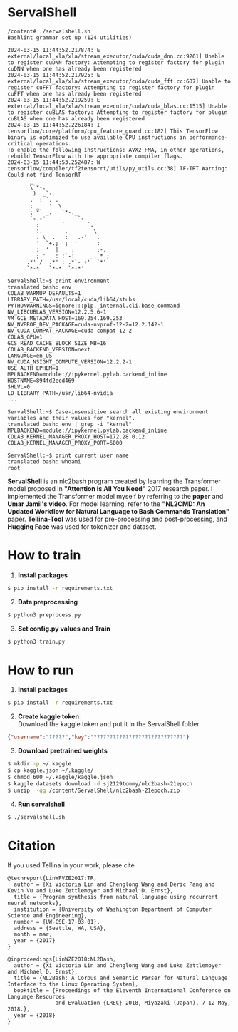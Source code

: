 # ServalShell

```
/content# ./servalshell.sh
Bashlint grammar set up (124 utilities)

2024-03-15 11:44:52.217874: E external/local_xla/xla/stream_executor/cuda/cuda_dnn.cc:9261] Unable to register cuDNN factory: Attempting to register factory for plugin cuDNN when one has already been registered
2024-03-15 11:44:52.217925: E external/local_xla/xla/stream_executor/cuda/cuda_fft.cc:607] Unable to register cuFFT factory: Attempting to register factory for plugin cuFFT when one has already been registered
2024-03-15 11:44:52.219259: E external/local_xla/xla/stream_executor/cuda/cuda_blas.cc:1515] Unable to register cuBLAS factory: Attempting to register factory for plugin cuBLAS when one has already been registered
2024-03-15 11:44:52.226184: I tensorflow/core/platform/cpu_feature_guard.cc:182] This TensorFlow binary is optimized to use available CPU instructions in performance-critical operations.
To enable the following instructions: AVX2 FMA, in other operations, rebuild TensorFlow with the appropriate compiler flags.
2024-03-15 11:44:53.252487: W tensorflow/compiler/tf2tensorrt/utils/py_utils.cc:38] TF-TRT Warning: Could not find TensorRT
       _                        
       \`*-.                    
        )  _`-.                 
       .  : `. .                
       : _   '  \               
       ; *` _.   `*-._          
       `-.-'          `-.       
         ;       `       `.     
         :.       .        \    
         . \  .   :   .-'   .   
         '  `+.;  ;  '      :   
         :  '  |    ;       ;-. 
         ; '   : :`-:     _.`* ;
      .*' /  .*' ; .*`- +'  `*' 
      `*-*   `*-*  `*-*'
                                          
ServalShell:~$ print environment
translated bash: env
COLAB_WARMUP_DEFAULTS=1
LIBRARY_PATH=/usr/local/cuda/lib64/stubs
PYTHONWARNINGS=ignore:::pip._internal.cli.base_command
NV_LIBCUBLAS_VERSION=12.2.5.6-1
VM_GCE_METADATA_HOST=169.254.169.253
NV_NVPROF_DEV_PACKAGE=cuda-nvprof-12-2=12.2.142-1
NV_CUDA_COMPAT_PACKAGE=cuda-compat-12-2
COLAB_GPU=1
GCS_READ_CACHE_BLOCK_SIZE_MB=16
COLAB_BACKEND_VERSION=next
LANGUAGE=en_US
NV_CUDA_NSIGHT_COMPUTE_VERSION=12.2.2-1
USE_AUTH_EPHEM=1
MPLBACKEND=module://ipykernel.pylab.backend_inline
HOSTNAME=894fd2ecd469
SHLVL=0
LD_LIBRARY_PATH=/usr/lib64-nvidia
...

ServalShell:~$ Case-insensitive search all existing environment variables and their values for "kernel".
translated bash: env | grep -i "kernel"
MPLBACKEND=module://ipykernel.pylab.backend_inline
COLAB_KERNEL_MANAGER_PROXY_HOST=172.28.0.12
COLAB_KERNEL_MANAGER_PROXY_PORT=6000

ServalShell:~$ print current user name
translated bash: whoami
root
```
**ServalShell** is an nlc2bash program created by learning the Transformer model proposed in **"Attention Is All You Need"** 2017 research paper. I implemented the Transformer model myself by referring to the **paper** and **Umar Jamil's video**.
For model learning, refer to the **"NL2CMD: An Updated Workflow for Natural
Language to Bash Commands Translation"** paper. **Tellina-Tool** was used for pre-processing and post-processing, and **Hugging Face** was used for tokenizer and dataset.

# How to train 
1. **Install packages**   
```sh
$ pip install -r requirements.txt
```
2. **Data preprocessing**
```sh
$ python3 preprocess.py
```
3. **Set config.py values and Train**
```sh
$ python3 train.py
```

# How to run 
1. **Install packages**   
```sh
$ pip install -r requirements.txt
```
2. **Create kaggle token**  
Download the kaggle token and put it in the ServalShell folder
```json
{"username":"?????","key":"????????????????????????????"}
```
3. **Download pretrained weights**  
```sh
$ mkdir -p ~/.kaggle
$ cp kaggle.json ~/.kaggle/
$ chmod 600 ~/.kaggle/kaggle.json
$ kaggle datasets download -d sj2129tommy/nlc2bash-21epoch
$ unzip  -qq /content/ServalShell/nlc2bash-21epoch.zip
```
4. **Run servalshell**  
```sh
$ ./servalshell.sh
```

# Citation
If you used Tellina in your work, please cite
```
@techreport{LinWPVZE2017:TR, 
  author = {Xi Victoria Lin and Chenglong Wang and Deric Pang and Kevin Vu and Luke Zettlemoyer and Michael D. Ernst}, 
  title = {Program synthesis from natural language using recurrent neural networks}, 
  institution = {University of Washington Department of Computer Science and Engineering}, 
  number = {UW-CSE-17-03-01}, 
  address = {Seattle, WA, USA}, 
  month = mar, 
  year = {2017} 
}
```
```
@inproceedings{LinWZE2018:NL2Bash, 
  author = {Xi Victoria Lin and Chenglong Wang and Luke Zettlemoyer and Michael D. Ernst}, 
  title = {NL2Bash: A Corpus and Semantic Parser for Natural Language Interface to the Linux Operating System}, 
  booktitle = {Proceedings of the Eleventh International Conference on Language Resources
               and Evaluation {LREC} 2018, Miyazaki (Japan), 7-12 May, 2018.},
  year = {2018} 
}
```


